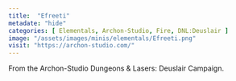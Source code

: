 ```yaml
---
title:  "Efreeti"
metadate: "hide"
categories: [ Elementals, Archon-Studio, Fire, DNL:Deuslair ]
image: "/assets/images/minis/elementals/Efreeti.png"
visit: "https://archon-studio.com/"
---
```

From the Archon-Studio Dungeons & Lasers: Deuslair Campaign.